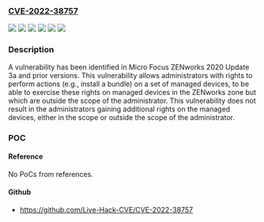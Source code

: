 ### [CVE-2022-38757](https://cve.mitre.org/cgi-bin/cvename.cgi?name=CVE-2022-38757)
![](https://img.shields.io/static/v1?label=Product&message=ZENworks%20Asset%20Management&color=blue)
![](https://img.shields.io/static/v1?label=Product&message=ZENworks%20Configuration%20Management%20(ZCM)&color=blue)
![](https://img.shields.io/static/v1?label=Product&message=ZENworks%20Endpoint%20Security%20Management%20(ZESM)&color=blue)
![](https://img.shields.io/static/v1?label=Product&message=ZENworks%20Patch%20Management%20(ZPM)&color=blue)
![](https://img.shields.io/static/v1?label=Version&message=ZENworks%202020%20&color=brightgreen)
![](https://img.shields.io/static/v1?label=Vulnerability&message=CWE-269%20Improper%20Privilege%20Management&color=brightgreen)

### Description

A vulnerability has been identified in Micro Focus ZENworks 2020 Update 3a and prior versions. This vulnerability allows administrators with rights to perform actions (e.g., install a bundle) on a set of managed devices, to be able to exercise these rights on managed devices in the ZENworks zone but which are outside the scope of the administrator. This vulnerability does not result in the administrators gaining additional rights on the managed devices, either in the scope or outside the scope of the administrator.

### POC

#### Reference
No PoCs from references.

#### Github
- https://github.com/Live-Hack-CVE/CVE-2022-38757

